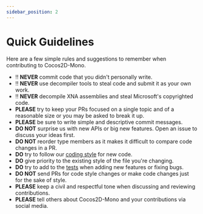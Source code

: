 ```yaml
---
sidebar_position: 2
---
```


# Quick Guidelines

Here are a few simple rules and suggestions to remember when contributing to Cocos2D-Mono.

- :bangbang: **NEVER** commit code that you didn't personally write.
- :bangbang: **NEVER** use decompiler tools to steal code and submit it as your own work.
- :bangbang: **NEVER** decompile XNA assemblies and steal Microsoft's copyrighted code.
- **PLEASE** try to keep your PRs focused on a single topic and of a reasonable size or you may be asked to break it up.
- **PLEASE** be sure to write simple and descriptive commit messages.
- **DO NOT** surprise us with new APIs or big new features. Open an issue to discuss your ideas first.
- **DO NOT** reorder type members as it makes it difficult to compare code changes in a PR.
- **DO** try to follow our [coding style](/docs/contributing/code-guidelines.md) for new code.
- **DO** give priority to the existing style of the file you're changing.
- **DO** try to add to the [tests](https://github.com/brandmooffin/cocos2d-mono/tree/master/Tests) when adding new features or fixing bugs.
- **DO NOT** send PRs for code style changes or make code changes just for the sake of style.
- **PLEASE** keep a civil and respectful tone when discussing and reviewing contributions.
- **PLEASE** tell others about Cocos2D-Mono and your contributions via social media.
